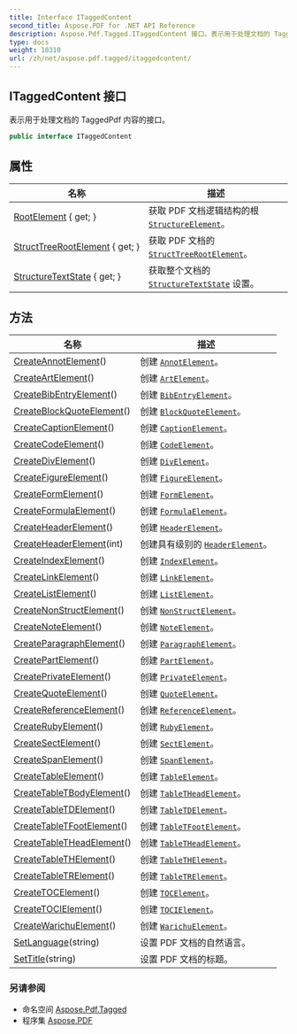 ```yaml
---
title: Interface ITaggedContent
second_title: Aspose.PDF for .NET API Reference
description: Aspose.Pdf.Tagged.ITaggedContent 接口。表示用于处理文档的 TaggedPdf 内容的接口
type: docs
weight: 10310
url: /zh/net/aspose.pdf.tagged/itaggedcontent/
---
```

## ITaggedContent 接口

表示用于处理文档的 TaggedPdf 内容的接口。

```csharp
public interface ITaggedContent
```

## 属性

| 名称 | 描述 |
| --- | --- |
| [RootElement](../../aspose.pdf.tagged/itaggedcontent/rootelement/) { get; } | 获取 PDF 文档逻辑结构的根 [`StructureElement`](../../aspose.pdf.logicalstructure/structureelement/)。 |
| [StructTreeRootElement](../../aspose.pdf.tagged/itaggedcontent/structtreerootelement/) { get; } | 获取 PDF 文档的 [`StructTreeRootElement`](../../aspose.pdf.logicalstructure/structtreerootelement/)。 |
| [StructureTextState](../../aspose.pdf.tagged/itaggedcontent/structuretextstate/) { get; } | 获取整个文档的 [`StructureTextState`](../../aspose.pdf.logicalstructure/structuretextstate/) 设置。 |

## 方法

| 名称 | 描述 |
| --- | --- |
| [CreateAnnotElement](../../aspose.pdf.tagged/itaggedcontent/createannotelement/)() | 创建 [`AnnotElement`](../../aspose.pdf.logicalstructure/annotelement/)。 |
| [CreateArtElement](../../aspose.pdf.tagged/itaggedcontent/createartelement/)() | 创建 [`ArtElement`](../../aspose.pdf.logicalstructure/artelement/)。 |
| [CreateBibEntryElement](../../aspose.pdf.tagged/itaggedcontent/createbibentryelement/)() | 创建 [`BibEntryElement`](../../aspose.pdf.logicalstructure/bibentryelement/)。 |
| [CreateBlockQuoteElement](../../aspose.pdf.tagged/itaggedcontent/createblockquoteelement/)() | 创建 [`BlockQuoteElement`](../../aspose.pdf.logicalstructure/blockquoteelement/)。 |
| [CreateCaptionElement](../../aspose.pdf.tagged/itaggedcontent/createcaptionelement/)() | 创建 [`CaptionElement`](../../aspose.pdf.logicalstructure/captionelement/)。 |
| [CreateCodeElement](../../aspose.pdf.tagged/itaggedcontent/createcodeelement/)() | 创建 [`CodeElement`](../../aspose.pdf.logicalstructure/codeelement/)。 |
| [CreateDivElement](../../aspose.pdf.tagged/itaggedcontent/createdivelement/)() | 创建 [`DivElement`](../../aspose.pdf.logicalstructure/divelement/)。 |
| [CreateFigureElement](../../aspose.pdf.tagged/itaggedcontent/createfigureelement/)() | 创建 [`FigureElement`](../../aspose.pdf.logicalstructure/figureelement/)。 |
| [CreateFormElement](../../aspose.pdf.tagged/itaggedcontent/createformelement/)() | 创建 [`FormElement`](../../aspose.pdf.logicalstructure/formelement/)。 |
| [CreateFormulaElement](../../aspose.pdf.tagged/itaggedcontent/createformulaelement/)() | 创建 [`FormulaElement`](../../aspose.pdf.logicalstructure/formulaelement/)。 |
| [CreateHeaderElement](../../aspose.pdf.tagged/itaggedcontent/createheaderelement/#createheaderelement)() | 创建 [`HeaderElement`](../../aspose.pdf.logicalstructure/headerelement/)。 |
| [CreateHeaderElement](../../aspose.pdf.tagged/itaggedcontent/createheaderelement/#createheaderelement_1)(int) | 创建具有级别的 [`HeaderElement`](../../aspose.pdf.logicalstructure/headerelement/)。 |
| [CreateIndexElement](../../aspose.pdf.tagged/itaggedcontent/createindexelement/)() | 创建 [`IndexElement`](../../aspose.pdf.logicalstructure/indexelement/)。 |
| [CreateLinkElement](../../aspose.pdf.tagged/itaggedcontent/createlinkelement/)() | 创建 [`LinkElement`](../../aspose.pdf.logicalstructure/linkelement/)。 |
| [CreateListElement](../../aspose.pdf.tagged/itaggedcontent/createlistelement/)() | 创建 [`ListElement`](../../aspose.pdf.logicalstructure/listelement/)。 |
| [CreateNonStructElement](../../aspose.pdf.tagged/itaggedcontent/createnonstructelement/)() | 创建 [`NonStructElement`](../../aspose.pdf.logicalstructure/nonstructelement/)。 |
| [CreateNoteElement](../../aspose.pdf.tagged/itaggedcontent/createnoteelement/)() | 创建 [`NoteElement`](../../aspose.pdf.logicalstructure/noteelement/)。 |
| [CreateParagraphElement](../../aspose.pdf.tagged/itaggedcontent/createparagraphelement/)() | 创建 [`ParagraphElement`](../../aspose.pdf.logicalstructure/paragraphelement/)。 |
| [CreatePartElement](../../aspose.pdf.tagged/itaggedcontent/createpartelement/)() | 创建 [`PartElement`](../../aspose.pdf.logicalstructure/partelement/)。 |
| [CreatePrivateElement](../../aspose.pdf.tagged/itaggedcontent/createprivateelement/)() | 创建 [`PrivateElement`](../../aspose.pdf.logicalstructure/privateelement/)。 |
| [CreateQuoteElement](../../aspose.pdf.tagged/itaggedcontent/createquoteelement/)() | 创建 [`QuoteElement`](../../aspose.pdf.logicalstructure/quoteelement/)。 |
| [CreateReferenceElement](../../aspose.pdf.tagged/itaggedcontent/createreferenceelement/)() | 创建 [`ReferenceElement`](../../aspose.pdf.logicalstructure/referenceelement/)。 |
| [CreateRubyElement](../../aspose.pdf.tagged/itaggedcontent/createrubyelement/)() | 创建 [`RubyElement`](../../aspose.pdf.logicalstructure/rubyelement/)。 |
| [CreateSectElement](../../aspose.pdf.tagged/itaggedcontent/createsectelement/)() | 创建 [`SectElement`](../../aspose.pdf.logicalstructure/sectelement/)。 |
| [CreateSpanElement](../../aspose.pdf.tagged/itaggedcontent/createspanelement/)() | 创建 [`SpanElement`](../../aspose.pdf.logicalstructure/spanelement/)。 |
| [CreateTableElement](../../aspose.pdf.tagged/itaggedcontent/createtableelement/)() | 创建 [`TableElement`](../../aspose.pdf.logicalstructure/tableelement/)。 |
| [CreateTableTBodyElement](../../aspose.pdf.tagged/itaggedcontent/createtabletbodyelement/)() | 创建 [`TableTHeadElement`](../../aspose.pdf.logicalstructure/tabletheadelement/)。 |
| [CreateTableTDElement](../../aspose.pdf.tagged/itaggedcontent/createtabletdelement/)() | 创建 [`TableTDElement`](../../aspose.pdf.logicalstructure/tabletdelement/)。 |
| [CreateTableTFootElement](../../aspose.pdf.tagged/itaggedcontent/createtabletfootelement/)() | 创建 [`TableTFootElement`](../../aspose.pdf.logicalstructure/tabletfootelement/)。 |
| [CreateTableTHeadElement](../../aspose.pdf.tagged/itaggedcontent/createtabletheadelement/)() | 创建 [`TableTHeadElement`](../../aspose.pdf.logicalstructure/tabletheadelement/)。 |
| [CreateTableTHElement](../../aspose.pdf.tagged/itaggedcontent/createtablethelement/)() | 创建 [`TableTHElement`](../../aspose.pdf.logicalstructure/tablethelement/)。 |
| [CreateTableTRElement](../../aspose.pdf.tagged/itaggedcontent/createtabletrelement/)() | 创建 [`TableTRElement`](../../aspose.pdf.logicalstructure/tabletrelement/)。 |
| [CreateTOCElement](../../aspose.pdf.tagged/itaggedcontent/createtocelement/)() | 创建 [`TOCElement`](../../aspose.pdf.logicalstructure/tocelement/)。 |
| [CreateTOCIElement](../../aspose.pdf.tagged/itaggedcontent/createtocielement/)() | 创建 [`TOCIElement`](../../aspose.pdf.logicalstructure/tocielement/)。 |
| [CreateWarichuElement](../../aspose.pdf.tagged/itaggedcontent/createwarichuelement/)() | 创建 [`WarichuElement`](../../aspose.pdf.logicalstructure/warichuelement/)。 |
| [SetLanguage](../../aspose.pdf.tagged/itaggedcontent/setlanguage/)(string) | 设置 PDF 文档的自然语言。 |
| [SetTitle](../../aspose.pdf.tagged/itaggedcontent/settitle/)(string) | 设置 PDF 文档的标题。 |

### 另请参阅

* 命名空间 [Aspose.Pdf.Tagged](../../aspose.pdf.tagged/)
* 程序集 [Aspose.PDF](../../)